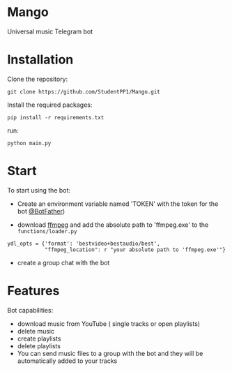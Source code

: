 # Mango
Universal music Telegram bot

# Installation
Clone the repository:
```
git clone https://github.com/StudentPP1/Mango.git
```

Install the required packages:
```
pip install -r requirements.txt
```

run:
```
python main.py
```

# Start
To start using the bot:
+ Create an environment variable named 'TOKEN' with the token for the bot [@BotFather](https://t.me/BotFather))

+ download [ffmpeg](https://ffmpeg.org/) and add the absolute path to 'ffmpeg.exe' to the ``functions/loader.py``
```
ydl_opts = {'format': 'bestvideo+bestaudio/best',
            "ffmpeg_location": r "your absolute path to 'ffmpeg.exe'"}
```

+ create a group chat with the bot

# Features
Bot capabilities:
+ download music from YouTube ( single tracks or open playlists)
+ delete music 
+ create playlists
+ delete playlists
+ You can send music files to a group with the bot and they will be automatically added to your tracks




